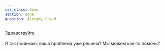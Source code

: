 ```yaml
---
css_class: done
section: done
question: Already fixed
---
```

Здравствуйте. <br><br> Я так понимаю, ваша проблема уже решена? Мы можем как-то помочь?